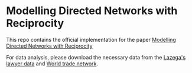 # Modelling Directed Networks with Reciprocity 

This repo contains the official implementation for the paper 
[Modelling Directed Networks with Reciprocity](https://arxiv.org/abs/2411.12871)

For data analysis, please download the necessary data from the [Lazega's lawyer data](https://www.stats.ox.ac.uk/~snijders/siena/Lazega_lawyers_data.htm) 
and [World trade network](http://personal.lse.ac.uk/tenreyro/LGW.html).
